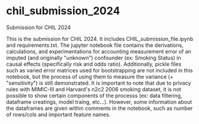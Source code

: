 # chil_submission_2024
Submission for CHIL 2024

This is the submission for CHIL 2024.
It includes CHIL_submission_file.ipynb and requirements.txt.
The jupyter notebook file contains the derivations, calculations, and experimentations for accounting measurement error of an imputed (and originally "unknown") confounder (ex: Smoking Status) in causal effects (specifically risk and odds ratio).
Additionally, pickle files such as varied error matrices used for bootstrapping are not included in this notebook, but the process of using them to measure the variance (+ "sensitivity") is still demonstrated.
It is important to note that due to privacy rules with MIMIC-III and Harvard's n2c2 2006 smoking dataset, it is not possible to show certain components of the processs (ex: data filtering, dataframe creatings, model traing, etc...).
However, some information about the dataframes are given within comments in the notebook, such as number of rows/cols and important feature names.